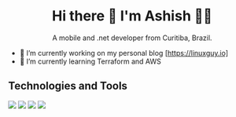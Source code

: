 <h1 align='center'>
  Hi there 👋 I'm Ashish 👨‍💻
</h1>

<p align='center'>
  A mobile and .net developer from Curitiba, Brazil.
</p>



- 🔭 I’m currently working on my personal blog [https://linuxguy.io]
- 🌱 I’m currently learning Terraform and AWS


<h2>Technologies and Tools</h2>
<img src="https://img.shields.io/badge/Amazon AWS-FF9900?style=for-the-badge&logo=amazonaws&logoColor=white" />
<img src="https://img.shields.io/badge/Docker-2CA5E0?style=for-the-badge&logo=docker&logoColor=white" />
<img src="https://img.shields.io/badge/Linux-FCC624?style=for-the-badge&logo=linux&logoColor=black" />
<img src="https://img.shields.io/badge/Ansible-000000?style=for-the-badge&logo=ansible&logoColor=white" />
